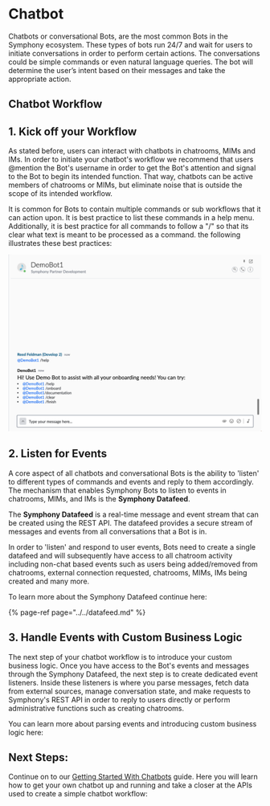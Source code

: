 # Chatbot

Chatbots or conversational Bots, are the most common Bots in the Symphony ecosystem. These types of bots run 24/7 and wait for users to initiate conversations in order to perform certain actions. The conversations could be simple commands or even natural language queries. The bot will determine the user’s intent based on their messages and take the appropriate action.

## Chatbot Workflow

## 1.  Kick off your Workflow

As stated before, users can interact with chatbots in chatrooms, MIMs and IMs. In order to initiate your chatbot's workflow we recommend that users @mention the Bot's username in order to get the Bot's attention and signal to the Bot to begin its intended function. That way, chatbots can be active members of chatrooms or MIMs, but eliminate noise that is outside the scope of its intended workflow.

It is common for Bots to contain multiple commands or sub workflows that it can action upon. It is best practice to list these commands in a help menu. Additionally, it is best practice for all commands to follow a "/" so that its clear what text is meant to be processed as a command. the following illustrates these best practices:

![](../../../.gitbook/assets/screen-shot-2020-07-09-at-2.31.12-pm.png)

## 2.  Listen for Events

A core aspect of all chatbots and conversational Bots is the ability to 'listen' to different types of commands and events and reply to them accordingly. The mechanism that enables Symphony Bots to listen to events in chatrooms, MIMs, and IMs is the **Symphony Datafeed**.

The **Symphony Datafeed** is a real-time message and event stream that can be created using the REST API. The datafeed provides a secure stream of messages and events from all conversations that a Bot is in.

In order to 'listen' and respond to user events, Bots need to create a single datafeed and will subsequently have access to all chatroom activity including non-chat based events such as users being added/removed from chatrooms, external connection requested, chatrooms, MIMs, IMs being created and many more.

To learn more about the Symphony Datafeed continue here:

{% page-ref page="../../datafeed.md" %}

## 3.  Handle Events with Custom Business Logic

The next step of your chatbot workflow is to introduce your custom business logic. Once you have access to the Bot's events and messages through the Symphony Datafeed, the next step is to create dedicated event listeners. Inside these listeners is where you parse messages, fetch data from external sources, manage conversation state, and make requests to Symphony's REST API in order to reply to users directly or perform administrative functions such as creating chatrooms.

You can learn more about parsing events and introducing custom business logic here:

## Next Steps:

Continue on to our [Getting Started With Chatbots](https://github.com/SymphonyPlatformSolutions/symphony-developers-documentation/tree/d667d3b0e9641b76d700a5152c2b0c7e3d8b4b40/building-bots-on-symphony/planning-your-bot/chatbot/getting-started-with-chatbots/README.md) guide. Here you will learn how to get your own chatbot up and running and take a closer at the APIs used to create a simple chatbot workflow:

